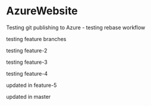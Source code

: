 AzureWebsite
============

Testing git publishing to Azure - testing rebase workflow

testing feature branches

testing feature-2

testing feature-3

testing feature-4

updated in feature-5

updated in master
